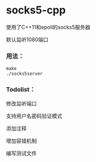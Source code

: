 # socks5-cpp

使用了C++11和epoll的socks5服务器

默认监听1080端口

### 用法：

```
make
./socks5server
```

### Todolist：

修改监听端口

支持用户名密码验证模式

添加注释

增加容错机制

编写测试文件
